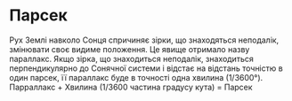 # Парсек

Рух Землі навколо Сонця спричиняє зірки, що знаходяться неподалік, змінювати
своє видиме положення. Це явище отримало назву параллакс. Якщо зірка, що
знаходиться неподалік, знаходиться перпендикулярно до Сонячної системи і відстає
на відстань точністю в один парсек, її параллакс буде в точності одна хвилина
(1/3600°). Парраллакс + Хвилина (1/3600 частина градусу кута) = Парсек
